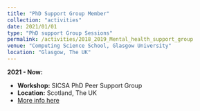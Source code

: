 ```yaml
---
title: "PhD Support Group Member"
collection: "activities"
date: 2021/01/01
type: "PhD support Group Sessions"
permalink: /activities/2018_2019_Mental_health_support_group
venue: "Computing Science School, Glasgow University"
location: "Glasgow, The UK"
---
```

<b>2021 - Now: </b>
* <b>Workshop:</b> SICSA PhD Peer Support Group
* <b>Location:</b> Scotland, The UK
* <a href="https://www.sicsa.ac.uk/news-events/sicsa-phd-peer-support-group/">More info here</a>




